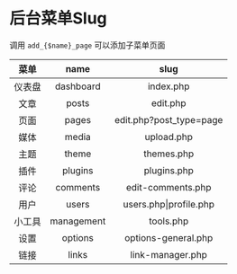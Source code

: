 # 后台菜单Slug

调用 `add_{$name}_page` 可以添加子菜单页面

|  菜单 |    name    |           slug           |
| :-: | :--------: | :----------------------: |
| 仪表盘 |  dashboard |         index.php        |
|  文章 |    posts   |         edit.php         |
|  页面 |    pages   | edit.php?post\_type=page |
|  媒体 |    media   |        upload.php        |
|  主题 |    theme   |        themes.php        |
|  插件 |   plugins  |        plugins.php       |
|  评论 |  comments  |     edit-comments.php    |
|  用户 |    users   |  users.php\|profile.php  |
| 小工具 | management |         tools.php        |
|  设置 |   options  |    options-general.php   |
|  链接 |    links   |     link-manager.php     |
